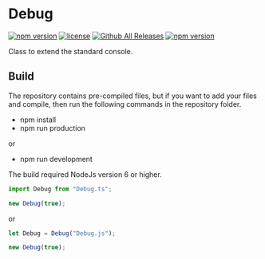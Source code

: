 # Debug
[![npm version](https://badge.fury.io/js/Debug.svg)](https://github.com/CrazySquirrel/Debug)
[![license](https://img.shields.io/github/license/CrazySquirrel/Debug.svg)](https://github.com/CrazySquirrel/Debug)
[![Github All Releases](https://img.shields.io/github/downloads/CrazySquirrel/Debug/total.svg)](https://github.com/CrazySquirrel/Debug)
[![npm version](https://img.shields.io/badge/donate-%E2%99%A5-red.svg)](http://crazysquirrel.ru/support/)

Class to extend the standard console.

## Build
The repository contains pre-compiled files, but if you want to add your files and compile, then run the following commands in the repository folder.
* npm install
* npm run production

or

* npm run development

The build required NodeJs version 6 or higher.

```TypeScript
import Debug from "Debug.ts";

new Debug(true);
```

or

```JavaScript
let Debug = Debug("Debug.js");

new Debug(true);
```